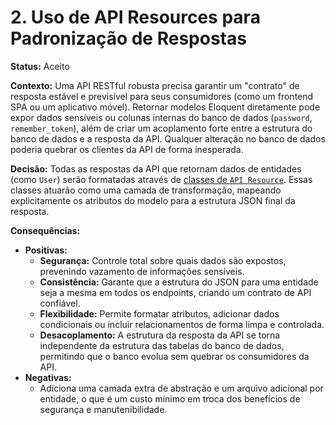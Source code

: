 # 2. Uso de API Resources para Padronização de Respostas

**Status:** Aceito

**Contexto:**
Uma API RESTful robusta precisa garantir um "contrato" de resposta estável e previsível para seus consumidores (como um frontend SPA ou um aplicativo móvel). Retornar modelos Eloquent diretamente pode expor dados sensíveis ou colunas internas do banco de dados (`password`, `remember_token`), além de criar um acoplamento forte entre a estrutura do banco de dados e a resposta da API. Qualquer alteração no banco de dados poderia quebrar os clientes da API de forma inesperada.

**Decisão:**
Todas as respostas da API que retornam dados de entidades (como `User`) serão formatadas através de [classes de `API Resource`](https://laravel.com/docs/12.x/eloquent-resources). Essas classes atuarão como uma camada de transformação, mapeando explicitamente os atributos do modelo para a estrutura JSON final da resposta.

**Consequências:**
* **Positivas:**
    * **Segurança:** Controle total sobre quais dados são expostos, prevenindo vazamento de informações sensíveis.
    * **Consistência:** Garante que a estrutura do JSON para uma entidade seja a mesma em todos os endpoints, criando um contrato de API confiável.
    * **Flexibilidade:** Permite formatar atributos, adicionar dados condicionais ou incluir relacionamentos de forma limpa e controlada.
    * **Desacoplamento:** A estrutura da resposta da API se torna independente da estrutura das tabelas do banco de dados, permitindo que o banco evolua sem quebrar os consumidores da API.
* **Negativas:**
    * Adiciona uma camada extra de abstração e um arquivo adicional por entidade, o que é um custo mínimo em troca dos benefícios de segurança e manutenibilidade.
